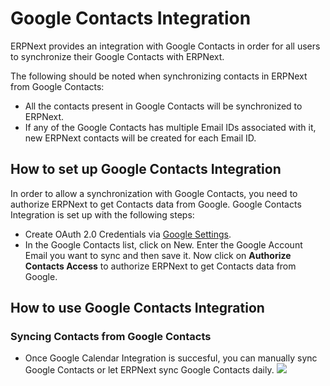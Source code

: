 <!-- add-breadcrumbs -->
# Google Contacts Integration

ERPNext provides an integration with Google Contacts in order for all users to synchronize their Google Contacts with ERPNext.

The following should be noted when synchronizing contacts in ERPNext from Google Contacts:

- All the contacts present in Google Contacts will be synchronized to ERPNext.
- If any of the Google Contacts has multiple Email IDs associated with it, new ERPNext contacts will be created for each Email ID.

## How to set up Google Contacts Integration

In order to allow a synchronization with Google Contacts, you need to authorize ERPNext to get Contacts data from Google. Google Contacts Integration is set up with the following steps:

- Create OAuth 2.0 Credentials via [Google Settings](/docs/user/manual/en/erpnext_integration/google_settings).
- In the Google Contacts list, click on New. Enter the Google Account Email you want to sync and then save it. Now click on **Authorize Contacts Access** to authorize ERPNext to get Contacts data from Google.

## How to use Google Contacts Integration

### Syncing Contacts from Google Contacts
- Once Google Calendar Integration is succesful, you can manually sync Google Contacts or let ERPNext sync Google Contacts daily.
  <img class="screenshot" src="/docs/assets/img/erpnext_integrations/google_contacts_sync.gif">